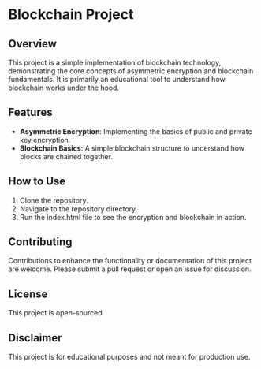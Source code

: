 # Blockchain Project

## Overview
This project is a simple implementation of blockchain technology, demonstrating the core concepts of asymmetric encryption and blockchain fundamentals. It is primarily an educational tool to understand how blockchain works under the hood.

## Features
- **Asymmetric Encryption**: Implementing the basics of public and private key encryption.
- **Blockchain Basics**: A simple blockchain structure to understand how blocks are chained together.

## How to Use
1. Clone the repository.
2. Navigate to the repository directory.
3. Run the index.html file to see the encryption and blockchain in action.

## Contributing
Contributions to enhance the functionality or documentation of this project are welcome. Please submit a pull request or open an issue for discussion.

## License
This project is open-sourced 

## Disclaimer
This project is for educational purposes and not meant for production use.


